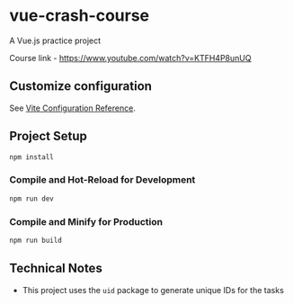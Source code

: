 # vue-crash-course

A Vue.js practice project

Course link - https://www.youtube.com/watch?v=KTFH4P8unUQ

## Customize configuration

See [Vite Configuration Reference](https://vitejs.dev/config/).

## Project Setup

```sh
npm install
```

### Compile and Hot-Reload for Development

```sh
npm run dev
```

### Compile and Minify for Production

```sh
npm run build
```

## Technical Notes

- This project uses the `uid` package to generate unique IDs for the tasks
